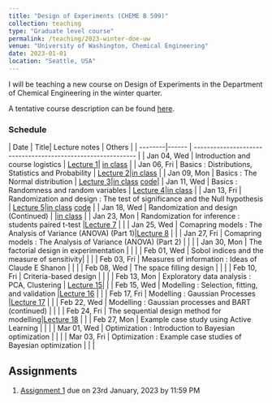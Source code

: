 ```yaml
---
title: "Design of Experiments (CHEME B 599)"
collection: teaching
type: "Graduate level course"
permalink: /teaching/2023-winter-doe-uw
venue: "University of Washington, Chemical Engineering"
date: 2023-01-01
location: "Seattle, USA"
---
```



I will be teaching a new course on Design of Experiments in the Department of Chemical Engineering in the winter quarter. 

A tentative course description can be found [here](http://kiranvad.github.io/files/teaching/DOE/course_description.pdf). 

### Schedule

| Date | Title|  Lecture notes | Others |
| --------|------ | ------------------------------------------------------------ |
| Jan 04, Wed    | Introduction and course logistics   | [Lecture 1](http://kiranvad.github.io/files/teaching/DOE/lec01.pdf)| [in class](http://kiranvad.github.io/files/teaching/DOE/handwritten/Lec01.pdf) |
| Jan 06, Fri    | Basics : Distributions, Statistics and Probability   | [Lecture 2](http://kiranvad.github.io/files/teaching/DOE/lec02.pdf)|[in class](http://kiranvad.github.io/files/teaching/DOE/handwritten/Lec02.pdf) |
| Jan 09, Mon    | Basics : The Normal distribution   | [Lecture 3](http://kiranvad.github.io/files/teaching/DOE/lec03.pdf)|[in class](http://kiranvad.github.io/files/teaching/DOE/handwritten/Lec03.pdf)   [code](https://github.com/kiranvad/DOE/blob/master/Lecture%2003.ipynb)|
| Jan 11, Wed    | Basics : Randomness and random variables   | [Lecture 4](http://kiranvad.github.io/files/teaching/DOE/lec04.pdf)|[in class](http://kiranvad.github.io/files/teaching/DOE/handwritten/Lec04.pdf) |
| Jan 13, Fri    | Randomization and design : The test of significance and the Null hypothesis | [Lecture 5](http://kiranvad.github.io/files/teaching/DOE/lec05.pdf)|[in class](http://kiranvad.github.io/files/teaching/DOE/handwritten/Lec05.pdf)   [code](https://github.com/kiranvad/DOE/blob/master/Lecture%2005.ipynb) |
| Jan 18, Wed    | Randomization and design (Continued)   | |[in class](http://kiranvad.github.io/files/teaching/DOE/handwritten/Lec06.pdf) |
| Jan 23, Mon    | Randomization for inference : students paired t-test   |[Lecture 7](http://kiranvad.github.io/files/teaching/DOE/lec07.pdf) | |
| Jan 25, Wed    | Comapring models :  The Analysis of Variance (ANOVA) (Part 1)|[Lecture 8](http://kiranvad.github.io/files/teaching/DOE/lec08.pdf) | |
| Jan 27, Fri    | Comapring models :  The Analysis of Variance (ANOVA) (Part 2)   | | |
| Jan 30, Mon    | The factorial design in experimentation   | | |
| Feb 01, Wed    | Sobol indices and the measure of sensitivity| | |
| Feb 03, Fri    | Measures of information : Ideas of Claude E Shanon   | | |
| Feb 08, Wed    | The space filling design   | | |
| Feb 10, Fri    | Criteria-based design   | | |
| Feb 13, Mon    | Exploratory data analysis : PCA, Clustering   | [Lecture 15](http://kiranvad.github.io/files/teaching/DOE/lec15.pdf)| |
| Feb 15, Wed    | Modelling : Selection, fitting, and validation    |[Lecture 16](http://kiranvad.github.io/files/teaching/DOE/lec16.pdf) | |
| Feb 17, Fri    | Modelling : Gaussian Processes   |[Lecture 17](http://kiranvad.github.io/files/teaching/DOE/lec17.pdf) | |
| Feb 22, Wed    | Modelling : Gaussian processes and BART (continued)   | | |
| Feb 24, Fri    | The sequential design method for modelling|[Lecture 18](http://kiranvad.github.io/files/teaching/DOE/lec18.pdf) | |
| Feb 27, Mon    | Example case study using Active Learning   | | |
| Mar 01, Wed    | Optimization : Introduction to Bayesian optimization   | | |
| Mar 03, Fri    | Optimization : Example case studies of Bayesian optimization   | | |

## Assignments

1. [Assignment 1](http://kiranvad.github.io/files/teaching/DOE/asg01.pdf) due on 23rd January, 2023 by 11:59 PM

